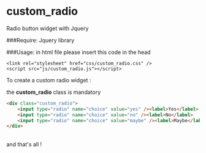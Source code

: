 # custom_radio
Radio button widget with Jquery

###Require:
Jquery library


###Usage:
in html file please insert this code in the head

```
<link rel="stylesheet" href="css/custom_radio.css" />
<script src="js/custom_radio.js"></script>
```

To create a custom radio widget :

the **custom_radio** class is mandatory<br />
```html
<div class="custom_radio">
	<input type="radio" name="choice" value="yes" /><label>Yes</label>
	<input type="radio" name="choice" value="no" /><label>No</label>
	<input type="radio" name="choice" value="maybe" /><label>Maybe</label>
</div>
```

<br />
and that's all !


